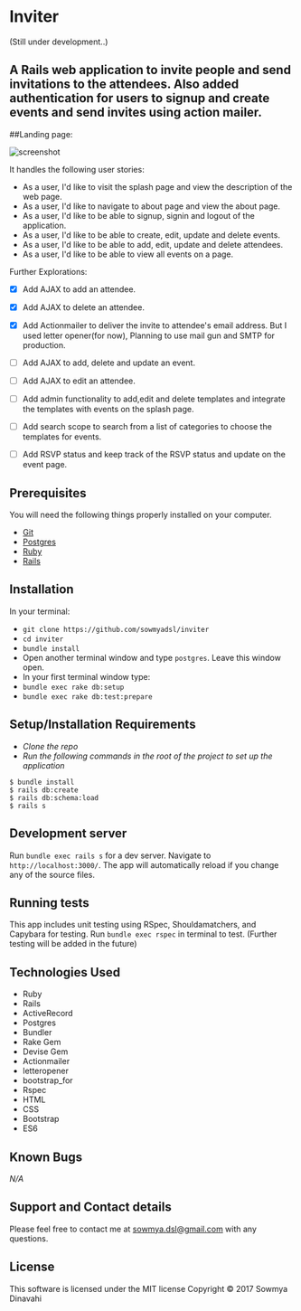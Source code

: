 # Inviter
(Still under development..)

## A Rails web application to invite people and send invitations to the attendees. Also added authentication for users to signup and create events and send invites using action mailer.

##Landing page:

![screenshot]()

It handles the following user stories:

- As a user, I'd like to visit the splash page and view the description of the web page.
- As a user, I'd like to navigate to about page and view the about page.
- As a user, I'd like to be able to signup, signin and logout of the application.
- As a user, I'd like to be able to create, edit, update and delete events.
- As a user, I'd like to be able to add, edit, update and delete attendees.
- As a user, I'd like to be able to view all events on a page.

Further Explorations:

- [x] Add AJAX to add an attendee.
- [x] Add AJAX to delete an attendee.
- [x] Add Actionmailer to deliver the invite to attendee's email address. But I used letter opener(for now), Planning to use mail gun and SMTP for production.
- [ ] Add AJAX to add, delete and update an event.
- [ ] Add AJAX to edit an attendee.
- [ ] Add admin functionality to add,edit and delete templates and integrate the templates with events on the splash page.
- [ ] Add search scope to search from a list of categories to choose the templates for events.
- [ ] Add RSVP status and keep track of the RSVP status and update on the event page.



## Prerequisites

You will need the following things properly installed on your computer.

* [Git](https://git-scm.com/)
* [Postgres](https://www.postgresql.org/)
* [Ruby](https://www.ruby-lang.org/en/downloads/)
* [Rails](http://rubyonrails.org/)


## Installation

In your terminal:
* `git clone https://github.com/sowmyadsl/inviter`
* `cd inviter`
* `bundle install`
* Open another terminal window and type `postgres`.  Leave this window open.
* In your first terminal window type:
* `bundle exec rake db:setup`
* `bundle exec rake db:test:prepare`

## Setup/Installation Requirements

* _Clone the repo_
* _Run the following commands in the root of the project to set up the application_
```
$ bundle install
$ rails db:create
$ rails db:schema:load
$ rails s
```

## Development server

Run `bundle exec rails s` for a dev server. Navigate to `http://localhost:3000/`. The app will automatically reload if you change any of the source files.


## Running tests

This app includes unit  testing using RSpec, Shouldamatchers, and Capybara for testing.
Run `bundle exec rspec` in terminal to test.
(Further testing will be added in the future)

## Technologies Used

* Ruby
* Rails
* ActiveRecord
* Postgres
* Bundler
* Rake Gem
* Devise Gem
* Actionmailer
* letteropener
* bootstrap_for
* Rspec
* HTML
* CSS
* Bootstrap
* ES6

## Known Bugs
_N/A_

## Support and Contact details

Please feel free to contact me at sowmya.dsl@gmail.com with any questions.

## License

This software is licensed under the MIT license Copyright © 2017 Sowmya Dinavahi
